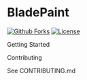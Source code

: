 # BladePaint
> 

[![Github Forks][forks-image]][forks-url]
[![License][license-image]][license-url]

Getting Started

Contributing

See CONTRIBUTING.md


<!-- Markdown link & img dfn's -->
[license-image]:https://img.shields.io/github/license/BladePaint/BladePaint.svg?style=for-the-badge
[license-url]:https://github.com/BladePaint/BladePaint/blob/master/.github/LICENSE

[forks-image]:https://img.shields.io/github/forks/BladePaint/BladePaint.svg?style=for-the-badge&label=Fork
[forks-url]:https://bladepaint.github.com/BladePaint/BladePaint/

[wiki]: https://github.com/rownbc/constitution/wiki
[contributing]: https://github.com/BladePaint/BladePaint/.github/CONTRIBUTING.md
[wiki]: https://github.com/rownbc/constitution/wiki
